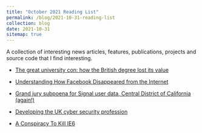 ```yaml
---
title: "October 2021 Reading List"
permalink: /blog/2021-10-31-reading-list
collection: blog
date: 2021-10-31
sitemap: true
---
```


A collection of interesting news articles, features, publications, projects and source code that I find interesting.

<!-- readmore -->

* [The great university con: how the British degree lost its value](https://www.newstatesman.com/politics/2019/08/the-great-university-con-how-the-british-degree-lost-its-value)

* [Understanding How Facebook Disappeared from the Internet](https://blog.cloudflare.com/october-2021-facebook-outage/)

* [Grand jury subpoena for Signal user data, Central District of California (again!)](https://signal.org/bigbrother/cd-california-grand-jury/)

* [Developing the UK cyber security profession](https://www.gov.uk/government/consultations/developing-the-uk-cyber-security-profession)

* [A Conspiracy To Kill IE6](https://blog.chriszacharias.com/a-conspiracy-to-kill-ie6)
